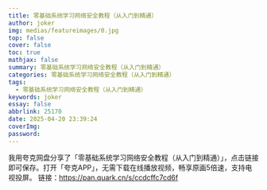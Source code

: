 ```yaml
---
title: 零基础系统学习网络安全教程（从入门到精通）
author: joker
img: medias/featureimages/0.jpg
top: false
cover: false
toc: true
mathjax: false
summary: 零基础系统学习网络安全教程（从入门到精通）
categories: 零基础系统学习网络安全教程（从入门到精通）
tags:
  - 零基础系统学习网络安全教程（从入门到精通）
keywords: joker
essay: false
abbrlink: 25170
date: 2025-04-20 23:39:24
coverImg:
password:
---
```


我用夸克网盘分享了「零基础系统学习网络安全教程（从入门到精通）」，点击链接即可保存。打开「夸克APP」，无需下载在线播放视频，畅享原画5倍速，支持电视投屏。
链接：https://pan.quark.cn/s/ccdcffc7cd6f
